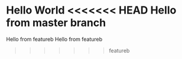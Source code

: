 Hello World
<<<<<<< HEAD
Hello from master branch
=======
Hello from featureb
Hello from featureb
>>>>>>> featureb
